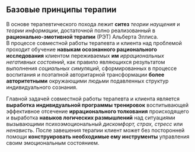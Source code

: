 ## Базовые принципы терапии

В основе терапевтического похода лежит **ситез** _теории наущения_ и _теории информации_, достаточной полно реализованный в **рационально-эмотивной терапии** (РЭТ) Альберта Эллиса.  
В процессе совместной работы терапевта и клиента над проблемой проходит обучение **навыкам осознанного рационального исследования** клиентом переживаемых **им** *иррациональных негативных состояний*, как правило являющихся результатом выполнения *социальных симуляций*, сформированных в процессе воспитания и поэтапной авторитарной трансформации **более авторитетными** окружающими людьми подавленных структур  индивидуального сознания.

Главной задачей совместной работы терапевта и клиента является **выработка индивидуальной программы тренировок** воспитывающей эффективное отсечение **иррационального толкования** происходящего и выработка **навыков логических размышлений** над ситуациями вызывающими психоэмоциональный _дискомфорт, страх, стресс_ или _ненависть_. После завешения терапии клиент может без посторонней помощи **конструировать необходимые ему инструменты** управления своим эмоциональным состоянием.
